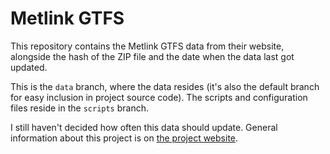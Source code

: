 # Metlink GTFS

This repository contains the Metlink GTFS data from their website, alongside the hash of the ZIP file and the date when the data last got updated.

This is the `data` branch, where the data resides (it's also the default branch for easy inclusion in project source code). The scripts and configuration files reside in the `scripts` branch.

I still haven't decided how often this data should update. General information about this project is on [the project website](https://github.thegreatrazz.nz/metlink-gtfs).
